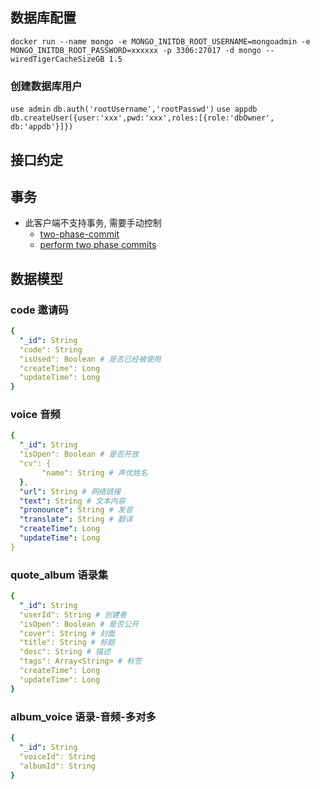 ## 数据库配置
`docker run --name mongo -e MONGO_INITDB_ROOT_USERNAME=mongoadmin -e MONGO_INITDB_ROOT_PASSWORD=xxxxxx -p 3306:27017 -d mongo --wiredTigerCacheSizeGB 1.5`

### 创建数据库用户
`use admin`
`db.auth('rootUsername','rootPasswd')`
`use appdb`
`db.createUser({user:'xxx',pwd:'xxx',roles:[{role:'dbOwner', db:'appdb'}]})`

## 接口约定

## 事务
- 此客户端不支持事务, 需要手动控制
  + [two-phase-commit](https://www.codementor.io/@christkv/mongodb-transactions-vs-two-phase-commit-u6blq7465)
  + [perform two phase commits](https://www.docs4dev.com/docs/en/mongodb/v3.6/reference/tutorial-perform-two-phase-commits.html)

## 数据模型
### code 邀请码
```yaml
{
  "_id": String
  "code": String
  "isUsed": Boolean # 是否已经被使用
  "createTime": Long
  "updateTime": Long
}
```
### voice 音频
```yaml
{
  "_id": String
  "isOpen": Boolean # 是否开放
  "cv": {
       "name": String # 声优姓名
  },
  "url": String # 网络链接
  "text": String # 文本内容
  "pronounce": String # 发音
  "translate": String # 翻译
  "createTime": Long
  "updateTime": Long
}
```
### quote_album 语录集
```yaml
{
  "_id": String
  "userId": String # 创建者
  "isOpen": Boolean # 是否公开
  "cover": String # 封面
  "title": String # 标题
  "desc": String # 描述
  "tags": Array<String> # 标签
  "createTime": Long
  "updateTime": Long
}
```
### album_voice 语录-音频-多对多
```yaml
{
  "_id": String
  "voiceId": String
  "albumId": String
}
```
